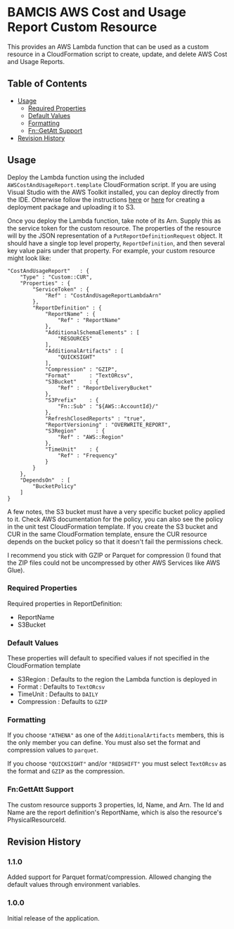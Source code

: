 # BAMCIS AWS Cost and Usage Report Custom Resource

This provides an AWS Lambda function that can be used as a custom resource in a 
CloudFormation script to create, update, and delete AWS Cost and Usage Reports.

## Table of Contents
- [Usage](#usage)
  * [Required Properties](#required-properties)
  * [Default Values](#default-values)
  * [Formatting](#formatting)
  * [Fn::GetAtt Support](#fn::getatt-support)
- [Revision History](#revision-history)

## Usage

Deploy the Lambda function using the included `AWSCostAndUsageReport.template` CloudFormation script. If you are using Visual Studio with the AWS Toolkit installed, you can deploy directly from the IDE. Otherwise follow the instructions [here](#https://docs.aws.amazon.com/lambda/latest/dg/lambda-dotnet-how-to-create-deployment-package.html) or [here](#https://docs.aws.amazon.com/toolkit-for-visual-studio/latest/user-guide/lambda-cli-publish.html) for creating a deployment package and uploading it to S3.

Once you deploy the Lambda function, take note of its Arn. Supply this as the service token for the custom resource. The properties of the resource will by the JSON representation of a `PutReportDefinitionRequest` object. It should have a single top level property, `ReportDefinition`, and then several key value pairs under that property. For example, your custom resource might look like:

    "CostAndUsageReport"   : {
        "Type" : "Custom::CUR",
        "Properties" : {
            "ServiceToken" : {
                "Ref" : "CostAndUsageReportLambdaArn"
            },
            "ReportDefinition" : {
                "ReportName" : {
                    "Ref" : "ReportName"
                },
                "AdditionalSchemaElements" : [
                    "RESOURCES"
                ],
                "AdditionalArtifacts" : [
                    "QUICKSIGHT"
                ],
                "Compression" : "GZIP",
                "Format"      : "TextORcsv",
                "S3Bucket"    : {
                    "Ref" : "ReportDeliveryBucket"
                },
                "S3Prefix"    : {
                    "Fn::Sub" : "${AWS::AccountId}/"
                },
                "RefreshClosedReports" : "true",
                "ReportVersioning" : "OVERWRITE_REPORT",
                "S3Region"      : {
                    "Ref" : "AWS::Region"
                },
                "TimeUnit"    : {
                    "Ref" : "Frequency"
                }
            }
        },
        "DependsOn"  : [
            "BucketPolicy"
        ]
    }

A few notes, the S3 bucket must have a very specific bucket policy applied to it. Check AWS documentation for the policy, you can also see the policy in the unit test CloudFormation template. If you create the S3 bucket and CUR in the same CloudFormation template, ensure the CUR resource depends on the bucket policy so that it doesn't fail the permissions check.

I recommend you stick with GZIP or Parquet for compression (I found that the ZIP files could not be uncompressed by other AWS Services like AWS Glue). 

### Required Properties

Required properties in ReportDefinition:
- ReportName
- S3Bucket

### Default Values

These properties will default to specified values if not specified in the CloudFormation template
- S3Region : Defaults to the region the Lambda function is deployed in
- Format : Defaults to `TextORcsv`
- TimeUnit : Defaults to `DAILY`
- Compression : Defaults to `GZIP`

### Formatting
If you choose `"ATHENA"` as one of the `AdditionalArtifacts` members, this is the only member you can define. You must also set the format and compression values to `parquet`. 

If you choose `"QUICKSIGHT"` and/or `"REDSHIFT"` you must select `TextORcsv` as the format and `GZIP` as the compression.

### Fn:GettAtt Support
The custom resource supports 3 properties, Id, Name, and Arn. The Id and Name are the report definition's ReportName, which is also the resource's PhysicalResourceId.

## Revision History

### 1.1.0
Added support for Parquet format/compression. Allowed changing the default values through environment variables.

### 1.0.0
Initial release of the application.